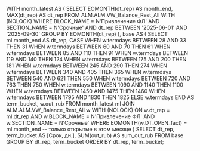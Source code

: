 WITH month_latest AS (
    SELECT
        EOMONTH(dt_rep) AS month_end,
        MAX(dt_rep)     AS dt_rep
    FROM ALM.ALM.VW_Balance_Rest_All WITH (NOLOCK)
    WHERE BLOCK_NAME   = N'Привлечение ФЛ'
      AND SECTION_NAME = N'Срочные'
      AND dt_rep BETWEEN '2025-06-01' AND '2025-09-30'
    GROUP BY EOMONTH(dt_rep)
),
base AS (
    SELECT
        ml.month_end             AS dt_rep,
        CASE
            WHEN w.termdays BETWEEN  28 AND  33 THEN  31
            WHEN w.termdays BETWEEN  60 AND  70 THEN  61
            WHEN w.termdays BETWEEN  85 AND 110 THEN  91
            WHEN w.termdays BETWEEN 119 AND 140 THEN 124
            WHEN w.termdays BETWEEN 175 AND 200 THEN 181
            WHEN w.termdays BETWEEN 245 AND 290 THEN 274
            WHEN w.termdays BETWEEN 340 AND 405 THEN 365
            WHEN w.termdays BETWEEN 540 AND 621 THEN 550
            WHEN w.termdays BETWEEN 720 AND 763 THEN 750
            WHEN w.termdays BETWEEN 1090 AND 1140 THEN 1100
            WHEN w.termdays BETWEEN 1450 AND 1475 THEN 1460
            WHEN w.termdays BETWEEN 1795 AND 1830 THEN 1825
            ELSE w.termdays
        END AS term_bucket,
        w.out_rub
    FROM month_latest ml
    JOIN ALM.ALM.VW_Balance_Rest_All w WITH (NOLOCK)
         ON w.dt_rep = ml.dt_rep
        AND w.BLOCK_NAME   = N'Привлечение ФЛ'
        AND w.SECTION_NAME = N'Срочные'
    WHERE EOMONTH(w.DT_OPEN_fact) = ml.month_end   -- только открытые в этом месяце
)
SELECT
       dt_rep,
       term_bucket AS [Срок, дн.],
       SUM(out_rub) AS sum_out_rub
FROM base
GROUP BY dt_rep, term_bucket
ORDER BY dt_rep, term_bucket;
